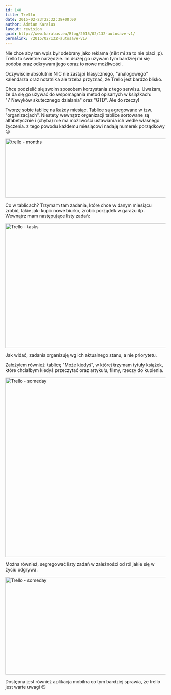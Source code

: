```yaml
---
id: 148
title: Trello
date: 2015-02-23T22:32:38+00:00
author: Adrian Karalus
layout: revision
guid: http://www.karalus.eu/Blog/2015/02/132-autosave-v1/
permalink: /2015/02/132-autosave-v1/
---
```

Nie chce aby ten wpis był odebrany jako reklama (nikt mi za to nie płaci ;p).  
Trello to świetne narzędzie. Im dłużej go używam tym bardziej mi się podoba oraz odkrywam jego coraz to nowe możliwości.  
<!--more-->Oczywiście absolutnie NIC nie zastąpi klasycznego, "analogowego" kalendarza oraz notatnika ale trzeba przyznać, że Trello jest bardzo blisko.

Chce podzielić się swoim sposobem korzystania z tego serwisu. Uważam, że da się go używać do wspomagania metod opisanych w książkach:  
"7 Nawyków skutecznego działania" oraz "GTD". Ale do rzeczy!

Tworzę sobie tablicę na każdy miesiąc. Tablice są agregowane w tzw. "organizacjach". Niestety wewnątrz organizacji tablice sortowane są alfabetycznie i (chyba) nie ma możliwości ustawiania ich wedle własnego życzenia. z tego powodu każdemu miesiącowi nadaję numerek porządkowy 😉

[<img class="alignnone size-full wp-image-133" src="https://i2.wp.com/www.karalus.eu/Blog/wp-content/uploads/2015/02/Untitled.png?resize=1401%2C186" alt="trello - months" width="1401" height="186" srcset="/wp-content/uploads/2015/02/Untitled.png?w=1401 1401w, /wp-content/uploads/2015/02/Untitled.png?resize=300%2C40 300w, /wp-content/uploads/2015/02/Untitled.png?resize=1024%2C136 1024w" sizes="(max-width: 1000px) 100vw, 1000px" data-recalc-dims="1" />](https://i2.wp.com/www.karalus.eu/Blog/wp-content/uploads/2015/02/Untitled.png)

 

Co w tablicach? Trzymam tam zadania, które chce w danym miesiącu zrobić, takie jak: kupić nowe biurko, zrobić porządek w garażu itp. Wewnątrz mam następujące listy zadań:

[<img class="alignnone size-full wp-image-137" src="https://i1.wp.com/www.karalus.eu/Blog/wp-content/uploads/2015/02/Untitled1.png?resize=1086%2C391" alt="Trello - tasks" width="1086" height="391" srcset="/wp-content/uploads/2015/02/Untitled1.png?w=1086 1086w, /wp-content/uploads/2015/02/Untitled1.png?resize=300%2C108 300w, /wp-content/uploads/2015/02/Untitled1.png?resize=1024%2C369 1024w" sizes="(max-width: 1000px) 100vw, 1000px" data-recalc-dims="1" />](https://i1.wp.com/www.karalus.eu/Blog/wp-content/uploads/2015/02/Untitled1.png)

Jak widać, zadania organizuję wg ich aktualnego stanu, a nie priorytetu.

Założyłem również  tablicę "Może kiedyś", w której trzymam tytuły książek, które chciałbym kiedyś przeczytać oraz artykułu, filmy, rzeczy do kupienia.

[<img class="alignnone size-full wp-image-140" src="https://i2.wp.com/www.karalus.eu/Blog/wp-content/uploads/2015/02/Untitled2.png?resize=1617%2C563" alt="Trello - someday" width="1617" height="563" srcset="/wp-content/uploads/2015/02/Untitled2.png?w=1617 1617w, /wp-content/uploads/2015/02/Untitled2.png?resize=300%2C104 300w, /wp-content/uploads/2015/02/Untitled2.png?resize=1024%2C357 1024w" sizes="(max-width: 1000px) 100vw, 1000px" data-recalc-dims="1" />](https://i2.wp.com/www.karalus.eu/Blog/wp-content/uploads/2015/02/Untitled2.png)

Można również, segregować listy zadań w zależności od ról jakie się w życiu odgrywa.

[<img class="alignnone size-full wp-image-143" src="https://i1.wp.com/www.karalus.eu/Blog/wp-content/uploads/2015/02/Untitled3.png?resize=1351%2C306" alt="Trello - someday" width="1351" height="306" srcset="/wp-content/uploads/2015/02/Untitled3.png?w=1351 1351w, /wp-content/uploads/2015/02/Untitled3.png?resize=300%2C68 300w, /wp-content/uploads/2015/02/Untitled3.png?resize=1024%2C232 1024w" sizes="(max-width: 1000px) 100vw, 1000px" data-recalc-dims="1" />](https://i1.wp.com/www.karalus.eu/Blog/wp-content/uploads/2015/02/Untitled3.png)

Dostępna jest również aplikacja mobilna co tym bardziej sprawia, że trello jest warte uwagi 😉